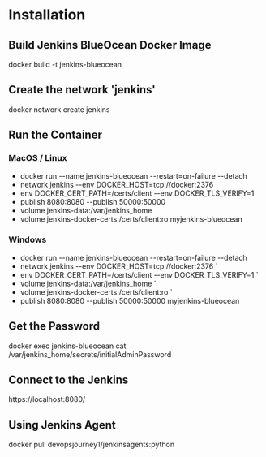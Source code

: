 
# Installation
## Build Jenkins BlueOcean Docker Image
docker build -t jenkins-blueocean

## Create the network 'jenkins'
docker network create jenkins


## Run the Container
### MacOS / Linux
  * docker run --name jenkins-blueocean --restart=on-failure --detach
  * network jenkins --env DOCKER_HOST=tcp://docker:2376 
  * env DOCKER_CERT_PATH=/certs/client --env DOCKER_TLS_VERIFY=1 
  * publish 8080:8080 --publish 50000:50000 
  * volume jenkins-data:/var/jenkins_home 
  * volume jenkins-docker-certs:/certs/client:ro myjenkins-blueocean

### Windows
   * docker run --name jenkins-blueocean --restart=on-failure --detach 
   * network jenkins --env DOCKER_HOST=tcp://docker:2376 `
   * env DOCKER_CERT_PATH=/certs/client --env DOCKER_TLS_VERIFY=1 `
   * volume jenkins-data:/var/jenkins_home `
   * volume jenkins-docker-certs:/certs/client:ro `
   * publish 8080:8080 --publish 50000:50000 myjenkins-blueocean


## Get the Password
docker exec jenkins-blueocean cat /var/jenkins_home/secrets/initialAdminPassword


## Connect to the Jenkins
https://localhost:8080/

## Using Jenkins Agent
docker pull devopsjourney1/jenkinsagents:python

